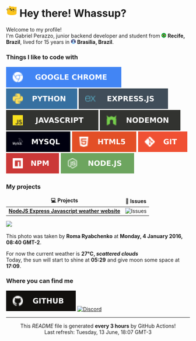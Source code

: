 <h1><img src="/images/meow.gif" width="30"> Hey there! Whassup?</h1>


<p>Welcome to my profile! </br> I'm Gabriel Perazzo, junior backend developer and student from <img src="/images/brazil-.png" width="13"/> <b>Recife, Brazil</b>, lived for 15 years in <img src="/images/brasilia-cathedral.png" width="13"/> <b>Brasilia, Brazil</b>. </p>
<h3>Things I like to code with</h3>

<p>
  <img src="/svg/chrome.svg" alt="GoogleChrome">
  <img src="/svg/python.svg" alt="Python">
  <img src="/svg/expressjs.svg" alt="ExpressJS">
  <img src="/svg/javascript.svg" alt="Javascript">
  <img src="/svg/nodemon.svg" alt="Nodemon">
  <img src="/svg/mysql.svg" alt="MySQL">
  <img src="/svg/html.svg" alt="HTML5">
  <img src="/svg/git.svg" alt="Git">
  <img src="/svg/npm.svg" alt="NPM">
  <img src="/svg/nodejs.svg" alt="NodeJS">
</p>
<h3>My projects</h3>
<table>
  <thead align="center">
    <tr border: none;>
      <td><b>💻 Projects</b></td>
      <td><b>🐛 Issues</b></td>
    </tr>
  </thead>
  <tbody>
    <tr>
      <td><a href="https://github.com/Bluh7/Weather-Search"><b>NodeJS Express Javascript weather website</b></a></td>
      <td><img alt="Issues" src="https://img.shields.io/github/issues/Bluh7/Weather-Search?style=flat-square&labelColor=343b41"/></td>
    </tr>
  </tbody>
</table>
<p><img src="https:&#x2F;&#x2F;images.unsplash.com&#x2F;photo-1451903978882-b165bd94e45d?crop&#x3D;entropy&amp;cs&#x3D;tinysrgb&amp;fit&#x3D;max&amp;fm&#x3D;jpg&amp;ixid&#x3D;M3w0NDY1OTR8MHwxfHJhbmRvbXx8fHx8fHwxfHwxNjg2NjkwNDcyfA&amp;ixlib&#x3D;rb-4.0.3&amp;q&#x3D;80&amp;w&#x3D;1080" width="600"></p>
<p>This photo was taken by <b>Roma Ryabchenko</b> at <b>Monday, 4 January 2016, 08:40 GMT-2</b>.</p>
<p>For now the current weather is <b>27°C, <i>scattered clouds</i></b></br>Today, the sun will start to shine at <b>05:29</b> and give moon some space at <b>17:09</b>.</p>
<h3>Where you can find me</h3>
<p><a href="https://github.com/Bluh7" target="_blank"><img alt="Github" src="/svg/github.svg"/></a> <a href="https://discord.com/users/757738778633961592" target="_blank"><img src="https://dcbadge.vercel.app/api/shield/757738778633961592" alt="Discord"></a></p>

------------
<p align="center">This <i>README</i> file is generated <b>every 3 hours</b> by GitHub Actions!</br>Last refresh: Tuesday, 13 June, 18:07 GMT-3</p>